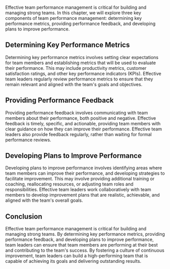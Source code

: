 

Effective team performance management is critical for building and managing strong teams. In this chapter, we will explore three key components of team performance management: determining key performance metrics, providing performance feedback, and developing plans to improve performance.

## Determining Key Performance Metrics

Determining key performance metrics involves setting clear expectations for team members and establishing metrics that will be used to evaluate their performance. This may include productivity metrics, customer satisfaction ratings, and other key performance indicators (KPIs). Effective team leaders regularly review performance metrics to ensure that they remain relevant and aligned with the team's goals and objectives.

## Providing Performance Feedback

Providing performance feedback involves communicating with team members about their performance, both positive and negative. Effective feedback is timely, specific, and actionable, providing team members with clear guidance on how they can improve their performance. Effective team leaders also provide feedback regularly, rather than waiting for formal performance reviews.

## Developing Plans to Improve Performance

Developing plans to improve performance involves identifying areas where team members can improve their performance, and developing strategies to facilitate improvement. This may involve providing additional training or coaching, reallocating resources, or adjusting team roles and responsibilities. Effective team leaders work collaboratively with team members to develop improvement plans that are realistic, achievable, and aligned with the team's overall goals.

## Conclusion

Effective team performance management is critical for building and managing strong teams. By determining key performance metrics, providing performance feedback, and developing plans to improve performance, team leaders can ensure that team members are performing at their best and contributing to the team's success. By fostering a culture of continuous improvement, team leaders can build a high-performing team that is capable of achieving its goals and delivering outstanding results.
